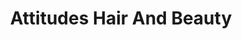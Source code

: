 ---
title: "Attitudes Hair And Beauty"
url: /darlington/attitudes-hair-and-beauty/
shop: hairdresser
---
